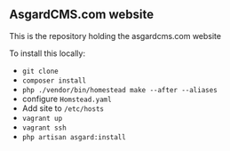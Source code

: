 ## AsgardCMS.com website

This is the repository holding the asgardcms.com website

To install this locally:

- `git clone`
- `composer install`
- `php ./vendor/bin/homestead make --after --aliases`
- configure `Homstead.yaml`
- Add site to `/etc/hosts`
- `vagrant up`
- `vagrant ssh`
- `php artisan asgard:install`
